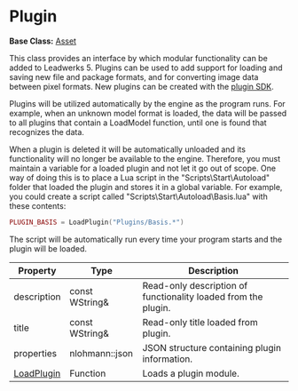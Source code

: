 # Plugin #

**Base Class:** [Asset](API_Asset.md)

This class provides an interface by which modular functionality can be added to Leadwerks 5. Plugins can be used to add support for loading and saving new file and package formats, and for converting image data between pixel formats. New plugins can be created with the [plugin SDK](PluginSDK.md).

Plugins will be utilized automatically by the engine as the program runs. For example, when an unknown model format is loaded, the data will be passed to all plugins that contain a LoadModel function, until one is found that recognizes the data.

When a plugin is deleted it will be automatically unloaded and its functionality will no longer be available to the engine. Therefore, you must maintain a variable for a loaded plugin and not let it go out of scope. One way of doing this is to place a Lua script in the "Scripts\\Start\\Autoload" folder that loaded the plugin and stores it in a global variable. For example, you could create a script called "Scripts\\Start\\Autoload\\Basis.lua" with these contents:
```lua
PLUGIN_BASIS = LoadPlugin("Plugins/Basis.*")
```
The script will be automatically run every time your program starts and the plugin will be loaded.

| Property | Type | Description |
| ----- | ----- | ----- |
| description | const WString& | Read-only description of functionality loaded from the plugin. |
| title | const WString& | Read-only title loaded from plugin. |
| properties | nlohmann::json | JSON structure containing plugin information. |
| [LoadPlugin](API_LoadPlugin.md) | Function | Loads a plugin module. |


